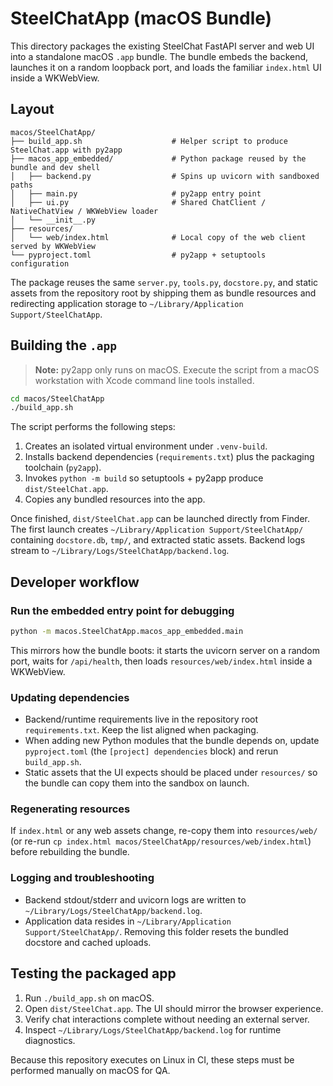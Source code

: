 # SteelChatApp (macOS Bundle)

This directory packages the existing SteelChat FastAPI server and web UI into a standalone macOS `.app` bundle. The bundle embeds the backend, launches it on a random loopback port, and loads the familiar `index.html` UI inside a WKWebView.

## Layout

```
macos/SteelChatApp/
├── build_app.sh                    # Helper script to produce SteelChat.app with py2app
├── macos_app_embedded/             # Python package reused by the bundle and dev shell
│   ├── backend.py                  # Spins up uvicorn with sandboxed paths
│   ├── main.py                     # py2app entry point
│   ├── ui.py                       # Shared ChatClient / NativeChatView / WKWebView loader
│   └── __init__.py
├── resources/
│   └── web/index.html              # Local copy of the web client served by WKWebView
└── pyproject.toml                  # py2app + setuptools configuration
```

The package reuses the same `server.py`, `tools.py`, `docstore.py`, and static assets from the repository root by shipping them as bundle resources and redirecting application storage to `~/Library/Application Support/SteelChatApp`.

## Building the `.app`

> **Note:** py2app only runs on macOS. Execute the script from a macOS workstation with Xcode command line tools installed.

```bash
cd macos/SteelChatApp
./build_app.sh
```

The script performs the following steps:

1. Creates an isolated virtual environment under `.venv-build`.
2. Installs backend dependencies (`requirements.txt`) plus the packaging toolchain (`py2app`).
3. Invokes `python -m build` so setuptools + py2app produce `dist/SteelChat.app`.
4. Copies any bundled resources into the app.

Once finished, `dist/SteelChat.app` can be launched directly from Finder. The first launch creates `~/Library/Application Support/SteelChatApp/` containing `docstore.db`, `tmp/`, and extracted static assets. Backend logs stream to `~/Library/Logs/SteelChatApp/backend.log`.

## Developer workflow

### Run the embedded entry point for debugging

```bash
python -m macos.SteelChatApp.macos_app_embedded.main
```

This mirrors how the bundle boots: it starts the uvicorn server on a random port, waits for `/api/health`, then loads `resources/web/index.html` inside a WKWebView.

### Updating dependencies

* Backend/runtime requirements live in the repository root `requirements.txt`. Keep the list aligned when packaging.
* When adding new Python modules that the bundle depends on, update `pyproject.toml` (the `[project] dependencies` block) and rerun `build_app.sh`.
* Static assets that the UI expects should be placed under `resources/` so the bundle can copy them into the sandbox on launch.

### Regenerating resources

If `index.html` or any web assets change, re-copy them into `resources/web/` (or re-run `cp index.html macos/SteelChatApp/resources/web/index.html`) before rebuilding the bundle.

### Logging and troubleshooting

* Backend stdout/stderr and uvicorn logs are written to `~/Library/Logs/SteelChatApp/backend.log`.
* Application data resides in `~/Library/Application Support/SteelChatApp/`. Removing this folder resets the bundled docstore and cached uploads.

## Testing the packaged app

1. Run `./build_app.sh` on macOS.
2. Open `dist/SteelChat.app`. The UI should mirror the browser experience.
3. Verify chat interactions complete without needing an external server.
4. Inspect `~/Library/Logs/SteelChatApp/backend.log` for runtime diagnostics.

Because this repository executes on Linux in CI, these steps must be performed manually on macOS for QA.
